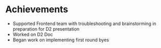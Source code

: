 # Achievements
- Supported Frontend team with troubleshooting and brainstorming in preparation for D2 presentation
- Worked on D2 Doc
- Began work on implementing first round byes 